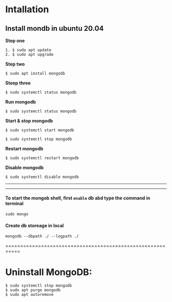 Intallation
======================

## Install mondb in ubuntu 20.04

**Step one**
```
1. $ sudo apt update
2. $ sudo apt upgrade
```
**Step two**
```
$ sudo apt install mongodb
```
**Steep three**
```
$ sudo systemctl status mongodb
```

**Run mongodb**
```
$ sudo systemctl status mongodb
```
**Start & stop mongodb**
```
$ sudo systemctl start mongodb

$ sudo systemctl stop mongodb
```
**Restart mongodb**
```
$ sudo systemctl restart mongodb
```
**Disable mongodb**
```
$ sudo systemctl disable mongodb
```
---------------------------------------------------------------------------
---------------------------------------------------------------------------

#### To start the mongob shell, first `enable` db abd type the command in terminal

```
sudo mongo
```

#### Create db storeage in local

```
mongodb --dbpath ./ --logpath ./
```



===========================================================

Uninstall MongoDB:
===================================

```
$ sudo systemctl stop mongodb
$ sudo apt purge mongodb
$ sudo apt autoremove
```


